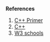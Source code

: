 

**References**
1. [C++ Primer](https://www.stroustrup.com/4th.html)
2. [C++](https://www.cplusplus.com/)
3. [W3 schools](https://www.w3schools.com/cpp/)